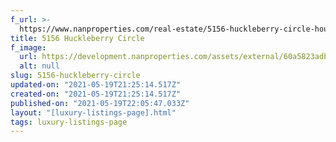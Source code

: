 ```yaml
---
f_url: >-
  https://www.nanproperties.com/real-estate/5156-huckleberry-circle-houston-tx-77056/34455473/107590699
title: 5156 Huckleberry Circle
f_image:
  url: https://development.nanproperties.com/assets/external/60a5823adb9aceabcda14cd3_img-1.jpeg
  alt: null
slug: 5156-huckleberry-circle
updated-on: "2021-05-19T21:25:14.517Z"
created-on: "2021-05-19T21:25:14.517Z"
published-on: "2021-05-19T22:05:47.033Z"
layout: "[luxury-listings-page].html"
tags: luxury-listings-page
---
```

